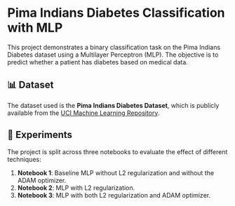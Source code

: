 # Pima Indians Diabetes Classification with MLP

This project demonstrates a binary classification task on the Pima Indians Diabetes dataset using a Multilayer Perceptron (MLP). The objective is to predict whether a patient has diabetes based on medical data.

## 📊 Dataset

The dataset used is the **Pima Indians Diabetes Dataset**, which is publicly available from the [UCI Machine Learning Repository](https://archive.ics.uci.edu/ml/datasets/pima+indians+diabetes).

## 🧪 Experiments

The project is split across three notebooks to evaluate the effect of different techniques:

1. **Notebook 1**: Baseline MLP without L2 regularization and without the ADAM optimizer.
2. **Notebook 2**: MLP with L2 regularization.
3. **Notebook 3**: MLP with both L2 regularization and ADAM optimizer.
